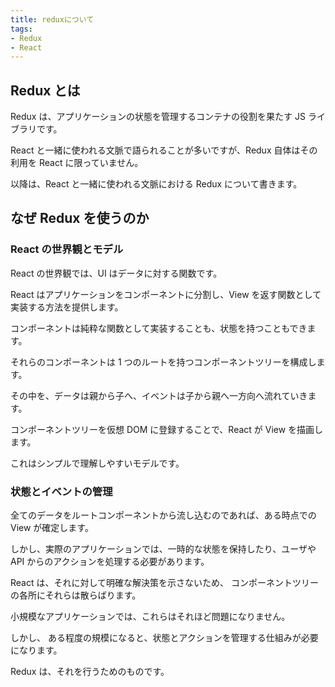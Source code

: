 ```yaml
---
title: reduxについて
tags:
- Redux
- React
---
```


## Redux とは

Redux は、アプリケーションの状態を管理するコンテナの役割を果たす JS ライブラリです。

React と一緒に使われる文脈で語られることが多いですが、Redux 自体はその利用を React に限っていません。

以降は、React と一緒に使われる文脈における Redux について書きます。

## なぜ Redux を使うのか

### React の世界観とモデル

React の世界観では、UI はデータに対する関数です。

React はアプリケーションをコンポーネントに分割し、View を返す関数として実装する方法を提供します。

コンポーネントは純粋な関数として実装することも、状態を持つこともできます。

それらのコンポーネントは 1 つのルートを持つコンポーネントツリーを構成します。

その中を、データは親から子へ、イベントは子から親へ一方向へ流れていきます。

コンポーネントツリーを仮想 DOM に登録することで、React が View を描画します。

これはシンプルで理解しやすいモデルです。

### 状態とイベントの管理

全てのデータをルートコンポーネントから流し込むのであれば、ある時点での View が確定します。

しかし、実際のアプリケーションでは、一時的な状態を保持したり、ユーザや API からのアクションを処理する必要があります。

React は、それに対して明確な解決策を示さないため、 コンポーネントツリーの各所にそれらは散らばります。

小規模なアプリケーションでは、これらはそれほど問題になりません。

しかし、 ある程度の規模になると、状態とアクションを管理する仕組みが必要になります。

Redux は、それを行うためのものです。
